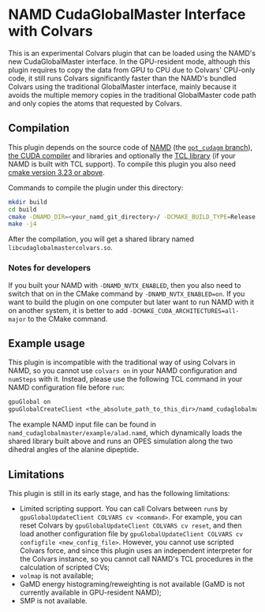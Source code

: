 # NAMD CudaGlobalMaster Interface with Colvars

This is an experimental Colvars plugin that can be loaded using the NAMD's new CudaGlobalMaster interface. In the GPU-resident mode, although this plugin requires to copy the data from GPU to CPU due to Colvars' CPU-only code, it still runs Colvars significantly faster than the NAMD's bundled Colvars using the traditional GlobalMaster interface, mainly because it avoids the multiple memory copies in the traditional GlobalMaster code path and only copies the atoms that requested by Colvars.

## Compilation

This plugin depends on the source code of [NAMD](https://gitlab.com/tcbgUIUC/namd) (the [`opt_cudagm` branch](https://gitlab.com/tcbgUIUC/namd/-/tree/opt_cudagm?ref_type=heads)), [the CUDA compiler](https://developer.nvidia.com/cuda-downloads) and libraries and optionally the [TCL library](https://www.tcl-lang.org) (if your NAMD is built with TCL support). To compile this plugin you also need [cmake version 3.23 or above](https://cmake.org/download/).

Commands to compile the plugin under this directory:
```sh
mkdir build
cd build
cmake -DNAMD_DIR=<your_namd_git_directory>/ -DCMAKE_BUILD_TYPE=Release ../
make -j4
```
After the compilation, you will get a shared library named `libcudaglobalmastercolvars.so`.

### Notes for developers

If you built your NAMD with `-DNAMD_NVTX_ENABLED`, then you also need to switch that on in the CMake command by `-DNAMD_NVTX_ENABLED=on`. If you want to build the plugin on one computer but later want to run NAMD with it on another system, it is better to add `-DCMAKE_CUDA_ARCHITECTURES=all-major` to the CMake command.

## Example usage

This plugin is incompatible with the traditional way of using Colvars in NAMD, so you cannot use `colvars on` in your NAMD configuration and `numSteps` with it. Instead, please use the following TCL command in your NAMD configuration file before `run`:
```tcl
gpuGlobal on
gpuGlobalCreateClient <the_absolute_path_to_this_dir>/namd_cudaglobalmaster/build/libcudaglobalmastercolvars.so COLVARS <colvars_config_file>
```

The example NAMD input file can be found in `namd_cudaglobalmaster/example/alad.namd`, which dynamically loads the shared library built above and runs an OPES simulation along the two dihedral angles of the alanine dipeptide.

## Limitations

This plugin is still in its early stage, and has the following limitations:
- Limited scripting support. You can call Colvars between `run`s by `gpuGlobalUpdateClient COLVARS cv <command>`. For example, you can reset Colvars by `gpuGlobalUpdateClient COLVARS cv reset`, and then load another configuration file by `gpuGlobalUpdateClient COLVARS cv configfile <new_config_file>`. However, you cannot use scripted Colvars force, and since this plugin uses an independent interpreter for the Colvars instance, so you cannot call NAMD's TCL procedures in the calculation of scripted CVs;
- `volmap` is not available;
- GaMD energy histograming/reweighting is not available (GaMD is not currently available in GPU-resident NAMD);
- SMP is not available.
